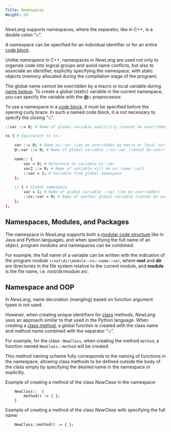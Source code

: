 ```yaml
---
Title: Namespaces
Weight: 20
---
```


*NewLang* supports namespaces, where the separator, like in C++, is a double colon "**::**".

A namespace can be specified for an individual identifier or for an entire [code block](/docs/ops/block/).

Unlike *namespace* in C++, namespaces in *NewLang* are used not only to organize code into logical groups and avoid name conflicts, 
but also to associate an identifier, explicitly specifying the namespace, 
with static objects (memory allocated during the compilation stage of the program).

The global name cannot be overridden by a macro or local variable during [name lookup](/docs/syntax/naming/). To create a global (static) variable in the current namespace, you can specify the variable with the **@::** preprocessor.

To use a namespace in a [code block](/docs/ops/block/), it must be specified before the opening curly brace. 
In such a named code block, it is not necessary to specify the closing "**::**".

```bash
::var ::= 0; # Name of global variable explicitly (cannot be overridden)

ns { # Equivalent to ns::

    var ::= 0; # Name ns::var (can be overridden by macro or local variable)
    @::var ::= 0; # Name of global variable ::ns::var (cannot be overridden)

    name:: {
        var = 0; # Reference to variable ns::var
        var2 ::= 0; # Name of variable will be ns::name::var2
        ::var = 1; # Variable from global namespace
    };

    :: { # Global namespace
        var = 1; # Name of global variable ::var (can be overridden)
        ::ns::var = 0; # Name of another global variable (cannot be overridden)
    };
};
```

## Namespaces, Modules, and Packages

The namespace in *NewLang* supports both a [modular code structure](/ru/docs/syntax/modules/) like in Java and Python languages, 
and when specifying the full name of an object, program modules and namespaces can be combined.

For example, the full name of a variable can be written with the indication of the program module `\root\dir\module::ns::name::var`, 
where **root** and **dir** are directories in the file system relative to the current module, 
and **module** is the file name, i.e. *root/dir/module.src*.

## Namespace and OOP

In *NewLang*, name decoration (mangling) based on function argument types is not used.

However, when creating unique identifiers for [class](/ru/docs/types/class/) methods, 
*NewLang* uses an approach similar to that used in the Python language. When creating a [class method](/ru/docs/types/class/), 
a global function is created with the class name and method name combined with the separator "**::**".

For example, for the class `:NewClass`, when creating the method `method`, a function named `NewClass::method` will be created.

This method naming scheme fully corresponds to the naming of functions in the namespace, 
allowing class methods to be defined outside the body of the class simply by specifying the desired name in the namespace or explicitly.

Example of creating a method of the class *NewClass* in the namespace:
```
    NewClass::  {
        method() := { };
    }
```

Example of creating a method of the class *NewClass* with specifying the full name:
```
    NewClass::method() := { };
```